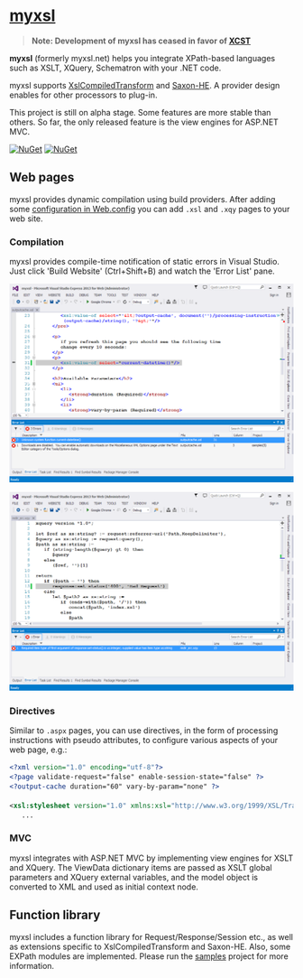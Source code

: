 ﻿[myxsl]
=======

> **Note: Development of myxsl has ceased in favor of [XCST]**

**myxsl** (formerly myxsl.net) helps you integrate XPath-based languages such as XSLT, XQuery, Schematron with your .NET code.

myxsl supports [XslCompiledTransform] and [Saxon-HE]. A provider design enables for other processors to plug-in.

This project is still on alpha stage. Some features are more stable than others. So far, the only released feature is the view engines for ASP.NET MVC.

[![NuGet](https://img.shields.io/nuget/v/XsltViewEngine.svg?label=XsltViewEngine)](https://www.nuget.org/packages/XsltViewEngine)
[![NuGet](https://img.shields.io/nuget/v/SaxonViewEngine.svg?label=SaxonViewEngine)](https://www.nuget.org/packages/SaxonViewEngine)

Web pages
---------
myxsl provides dynamic compilation using build providers. After adding some [configuration in Web.config](samples/web.config) you can add `.xsl` and `.xqy` pages to your web site.

### Compilation

myxsl provides compile-time notification of static errors in Visual Studio. Just click 'Build Website' (Ctrl+Shift+B) and watch the 'Error List' pane.

![](samples/static-errors-vs-xslt.png)

![](samples/static-errors-vs-xquery.png)

### Directives

Similar to `.aspx` pages, you can use directives, in the form of processing instructions with pseudo attributes, to configure various aspects of your web page, e.g.:

```xml
<?xml version="1.0" encoding="utf-8"?>
<?page validate-request="false" enable-session-state="false" ?>
<?output-cache duration="60" vary-by-param="none" ?>

<xsl:stylesheet version="1.0" xmlns:xsl="http://www.w3.org/1999/XSL/Transform">
   ...
```

### MVC

myxsl integrates with ASP.NET MVC by implementing view engines for XSLT and XQuery. The ViewData dictionary items are passed as XSLT global parameters and XQuery external variables, and the model object is converted to XML and used as initial context node.

Function library
----------------
myxsl includes a function library for Request/Response/Session etc., as well as extensions specific to XslCompiledTransform and Saxon-HE. Also, some EXPath modules are implemented. Please run the [samples](samples) project for more information.

[myxsl]: https://github.com/maxtoroq/myxsl
[XCST]: https://github.com/maxtoroq/XCST-a
[XslCompiledTransform]: http://msdn.microsoft.com/en-us/library/system.xml.xsl.xslcompiledtransform
[Saxon-HE]: http://saxon.sf.net/
